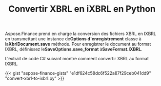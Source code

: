 ﻿---
title: Convertir XBRL en iXBRL en Python
linktitle: Convertir XBRL en IXBRL
type: docs
weight: 10
url: /fr/python-net/convert-xbrl-to-ixbrl/
description: Python Finance La bibliothèque API prend en charge la conversion des fichiers XBRL en iXBRL. Veuillez consulter le code fourni dans cet article.
---
 Aspose.Finance prend en charge la conversion des fichiers XBRL en IXBRL en transmettant une instance de**Options d'enregistrement** classe à la**XbrlDocument.save** méthode. Pour enregistrer le document au format IXBRL, définissez le**SaveOptions.save_format** à**SaveFormat.IXBRL**.

L'extrait de code C# suivant montre comment convertir XBRL au format IXBRL.

{{< gist "aspose-finance-gists" "e1df624c58dc6f522a87f29ceb041dd9" "convert-xbrl-to-ixbrl.py" >}}
